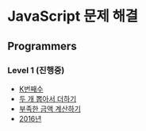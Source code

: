 # JavaScript 문제 해결

## Programmers

### Level 1 (진행중)

- [K번째수](https://programmers.co.kr/learn/courses/30/lessons/42748)
- [두 개 뽑아서 더하기](https://programmers.co.kr/learn/courses/30/lessons/68644)
- [부족한 금액 계산하기](https://programmers.co.kr/learn/courses/30/lessons/82612)
- [2016년](https://programmers.co.kr/learn/courses/30/lessons/12901)
